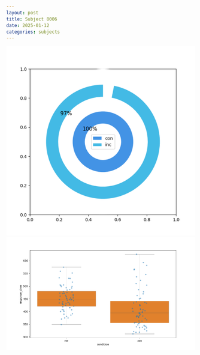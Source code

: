 ```yaml
---
layout: post
title: Subject 8006
date: 2025-01-12
categories: subjects
---
```


![](data/8006/run-18/8006_accuracy_by_condition.png)
![](data/8006/run-18/8006_rt.png)
